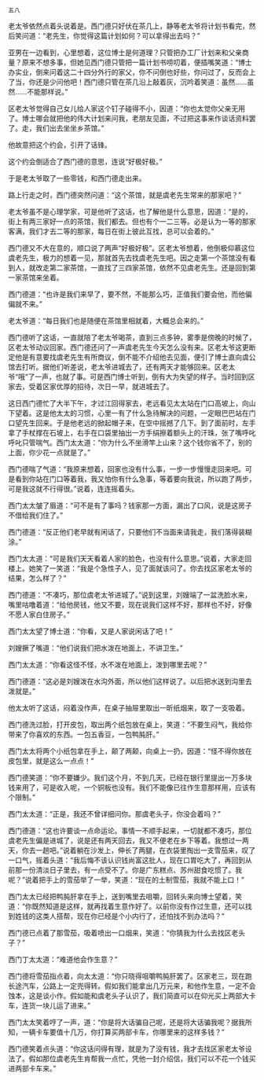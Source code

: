     五八 

   老太爷依然点着头说着是。西门德只好伏在茶几上，静等老太爷将计划书看完，然后笑问道：“老先生，你觉得这篇计划如何？可以拿得出去吗？”

   亚男在一边看到，心里想着，这位博士是何道理？只管把办工厂计划来和父亲商量？原来不想多事，但她见西门德只管把一篇计划书唠叨着，便插嘴笑道：“博士办实业，倒来问着这二十四分外行的家父，你不问倒也好些，你问过了，反而会上了当，你还是少问他吧！西门德只管在茶几沿上敲着灰，沉吟着笑道：虽然……虽然……不能那样说。”

   区老太爷觉得自己女儿给人家这个钉子碰得不小，因道：“你也太觉你父亲无用了。博士哪会就把他的伟大计划来问我，老朋友见面，不过把这事来作谈话资料罢了。走，我们出去坐坐乡茶馆。”

   他故意把这个约会，引开了话锋。

   这个约会倒适合了西门德的意思，连说“好极好极。”

   于是老太爷取了一些零钱，和西门德走出来。

   路上行走之时，西门德突然问道：“这个茶馆，就是虞老先生常来的那家吧？”

   老太爷虽不是心理学家，可是他听了这话，也了解他是什么意思，因道：“是的，街上有两三家好一点的茶馆，我们都去。但也有个一二三等。必是认为一等的那家客满，我们才去二等的那家，每日在街上彼此互找，总可以会着的。”

   西门德又不大在意的，顺口说了两声“好极好极”。区老太爷想着，他倒极仰慕这位虞老先生，极力的想着一见，那就首先去找虞老先生吧。因之走第一个茶馆没有看到人，就改走第二家茶馆，一直找了三四家茶馆，依然不见虞老先生。还是回到第一家茶馆来坐着。

   西门德道：“也许是我们来早了，要不然，不能那么巧，正值我们要会他，而他偏偏就不来。”

   老太爷道：“每日我们也是随便在茶馆里相就着，大概总会来的。”

   西门德听了这话，一直就陪了老太爷喝茶，直到三点多钟，雾季是傍晚的时候了，区老太爷动议回家。西门德还问了一声虞老先生今天怎么没有来。区老太爷这更断定他是有意要找虞老先生有所商议，倒不能不介绍他去见面，便引了博士直向虞公馆去打听。据他们听差说，老太爷进城去了，还有两天才能够回来。区老太爷“哦”了一声，也就了事。可是西门博士听到，倒有大为失望的样子。当时回到区家去，受着区家优厚的招待，次日一早，就进城去了。

   这日西门德忙了大半下午，才过江回得家去，老远看见太太站在门口高坡上，向山下望着。这是他太太的习惯，心里一有了什么急待解决的问题，一定眼巴巴站在门口望先生回来。于是他老远的掀起帽子来，在空中摇撼了几下。到了面前时，左手拿了手杖撑在石坡上，右手在口袋里抽出一方手绢擦着额头上的汗珠，张了嘴呼叱呼叱只管喘气。西门太太道：“你为什么不坐滑竿上山来？这个钱你省不了，别的上面，你少花一点就是了。”

   西门德喘了气道：“我原来想着，回家也没有什么事，一步一步慢慢走回来吧。可是看到你站在门口等着我，我又怕你有什么急事，等着要向我说，所以跑了两步，可是我这就不行得很。”说着，连连摇着头。

   西门太太皱了眉道：“可不是有了事吗？钱家那一方面，漏出了口风，说是这房子不借给我们住了。”

   西门德道：“反正他们老早就有闲话了，只要他们不当面来请我走，我们落得装糊涂。”

   西门太太道：“可是我们天天看着人家的脸色，也没有什么意思。”说着，大家走回楼上。她笑了一笑道：“我是个急性子人，见了面就该问了。你去找区家老太爷的结果，怎么样了？”

   西门德道：“不凑巧，那位虞老太爷进城了。”说到这里，刘嫂端了一盆洗脸水来，嘴里咕噜着道：“给他房钱，他又不要，现在说我们这样不好，那样也不好，好像不愿人家白住房子。”

   西门太太望了博士道：“你看，又是人家说闲话了吧！”

   刘嫂撅了嘴道：“他们说我们把水泼在地面上，不讲卫生。”

   西门太太道：“你看这怪不怪，水不泼在地面上，泼到哪里去呢？”

   西门德道：“这必是刘嫂泼在水沟外面，所以他们这样说了。以后把水送到沟里去泼就是。”

   他太太听了这话，闷着没作声，在桌子抽屉里取出一昕纸烟来，取了一支吸着。

   西门德洗过脸，打开皮包，取出两个纸包放在桌上，笑道：“不要生闷气，我给你带来了你喜欢的东西。一包五香豆，一包鸭肫肝。”

   西门太太将两个小纸包拿在手上，颠了两颠，向桌上一扔，因道：“怪不得你放在皮包里，就是这么一点点！”

   西门德笑道：“你不要嫌少。我们这个月，不到几天，已经在银行里提出一万多块钱来用了，可是收入呢，一个铜板也没有。我们不能像已往作生意那样用，应该有个限制。”

   西门太太道：“正是，我还不曾详细问你。那虞老头子，你没会着吗？”

   西门德道：“这也许要谈一点命运论。事情一不顺手起来，一切就都不凑巧，那位虞老先生偏是进城了，说是还有两天回去，我又不便老在乡下等着。我想过一两天，你去一趟吧。”说着躺在沙发上，伸长了两腿，在衣袋里掏出一支雪茄来，叹了一口气，摇着头道：“我后悔不该认识钱尚富这批人，现在口胃吃大了，再回到从前那一份清淡日子里去，有一点受不了。你是广东糕点、苏州甜食吃惯了。我呢？”说着把手上的雪茄举了一举，笑道：“现在的土制雪茄，我就不能上口！”

   西门太太已经把鸭肫肝拿在手上，送到嘴里去咀嚼，回转头来向博士望着，笑道：“你既然知道是这样，就再找着生意作好了。以前你没有作过生意，还可以找到姓钱的这类人搭帮，现在你已经是个小内行了，还怕找不到办法吗？”

   西门德已点着了那雪茄，吸着喷出一口烟来，笑道：“你猜我为什么去找区老头子？”

   西门丁太太道：“难道他会作生意？”

   西门德将雪茄指点着，向太太道：“你只晓得咀嚼鸭肫肝罢了。区家老三，现在跑长途汽车，公路上一定兜得转。假如我们能拿出几万元来，和他作生意，一定不会蚀本，这是谈小作。假如能和虞老头子认识了，我们简直可以在仰光买上两部大卡车，连货一块儿运了进来。”

   西门太太笑着哼了一声，道：“你是将大话骗自己呢，还是将大话骗我呢？据我所知，一辆卡车要值十几万，你打算买两部卡车，你哪里来的这样多钱？”

   西门德笑着点头道：“你这话问得有理，就是为了没有钱，我才去找区家老太爷设法了。假如那位虞老先生肯帮我一点忙，凭他一封介绍信，我们可以不花一个钱买进两部卡车来。”

